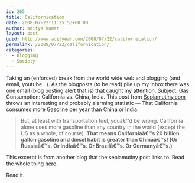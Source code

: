 ```yaml
---
id: 265
title: Californication
date: 2008-07-22T11:25:53+00:00
author: aditya kumar
layout: post
guid: http://www.adityeah.com/2008/07/22/californication/
permalink: /2008/07/22/californication/
categories:
  - Blogging
  - Society
---
```

Taking an (enforced) break from the world wide web and blogging (and email, youtube&#8230;). As the blogposts (to be read) pile up my inbox there was one email (blog posting alert that is) that caught my attention. Subject: Gas Consumption: California vs. China, India. This post from [Sepiamutiny.com](http://www.sepiamutiny,com) throws an interesting and probably alarming statistic &#8212; That California consumes more Gasoline per year than China or India.



> But, at least with transportation fuel, youâ€™d be wrong. California alone uses more gasoline than any country in the world (except the US as a whole, of course). **That means Californiaâ€™s 20 billion gallon gasoline and diesel habit is greater than Chinaâ€™s! (Or Russiaâ€™s. Or Indiaâ€™s. Or Brazilâ€™s. Or Germanyâ€™s.)** 

This excerpt is from another blog that the sepiamutiny post links to. Read the whole thing [here](http://www.sepiamutiny.com/sepia/archives/005297.html).  
  
Read it.